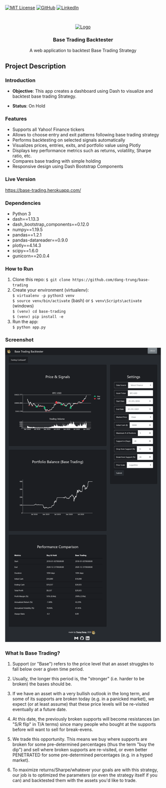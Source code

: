 [![MIT License][license-shield]][license-url]
[![GitHub][github-shield]][github-url]
[![LinkedIn][linkedin-shield]][linkedin-url]

<!-- PROJECT LOGO -->
<br />
<p align="center">
  <a href="https://github.com/dang-trung/base-trading">
    <img src="https://raw.githubusercontent.com/othneildrew/Best-README-Template/master/images/logo.png" alt="Logo" width="80" height="80">
  </a>

  <h3 align="center">Base Trading Backtester</h3>
</p>
  <p align="center">
    A web application to backtest Base Trading Strategy
  </p>

## Project Description
### Introduction

* **Objective**: This app creates a dashboard using Dash to visualize and backtest base trading Strategy.

* **Status**: On Hold

### Features
- Supports all Yahoo! Finance tickers
- Allows to choose entry and exit patterns following base trading strategy
- Performs backtesting on selected signals automatically
- Visualizes prices, entries, exits, and portfolio value using Plotly
- Displays key performance metrics such as returns, volatility, Sharpe ratio, etc.
- Compares base trading with simple holding
- Responsive design using Dash Bootstrap Components

### Live Version
https://base-trading.herokuapp.com/

### Dependencies
* Python 3
* dash==1.13.3
* dash_bootstrap_components==0.12.0
* numpy==1.19.5
* pandas==1.2.1
* pandas-datareader==0.9.0
* plotly==4.14.3
* scipy==1.6.0
* gunicorn==20.0.4

### How to Run
1. Clone this repo:
`$ git clone https://github.com/dang-trung/base-trading`
1. Create your environment (virtualenv):  
`$ virtualenv -p python3 venv`  
`$ source venv/bin/activate` (bash) or `$ venv\Scripts\activate` (windows)   
`$ (venv) cd base-trading`  
`$ (venv) pip install -e`  
1. Run the app:  
`$ python app.py`

### Screenshot
![screenshot.png](https://raw.githubusercontent.com/dang-trung/base-trading/master/assets/screenshot.png)

### What Is Base Trading?
1. Support (or "Base") refers to the price level that an asset struggles to fall below over a given time period.

2. Usually, the longer this period is, the "stronger" (i.e. harder to be broken) the bases should be.

3. If we have an asset with a very bullish outlook in the long term, and some of its supports are broken today (e.g. in a panicked market), we expect (or at least assume) that these price levels will be re-visited eventually at a future date.

4. At this date, the previously broken supports will become resistances (an "S/R flip" in T/A terms) since many people who bought at the supports before will want to sell for break-evens.

5. We trade this opportunity. This means we buy where supports are broken for some pre-determined percentages (thus the term "buy the dip") and sell where broken supports are re-visited, or even better PENETRATED for some pre-determined percentages (e.g. in a hyped market).

6. To maximize returns/Sharpe/whatever your goals are with this strategy, our job is to optimized the parameters (or even the strategy itself if you can) and backtested them with the assets you'd like to trade. 

<!-- MARKDOWN LINKS & IMAGES -->
[github-shield]: https://img.shields.io/badge/-GitHub-black.svg?style=social&logo=github&colorB=555
[github-url]: https://github.com/dang-trung/
[license-shield]: https://img.shields.io/github/license/dang-trung/base-trading.svg?style=social
[license-url]: https://github.com/dang-trung/base-trading/blob/master/LICENSE.md
[linkedin-shield]: https://img.shields.io/badge/-LinkedIn-black.svg?style=social&logo=linkedin&colorB=555
[linkedin-url]: https://linkedin.com/in/dang-trung
